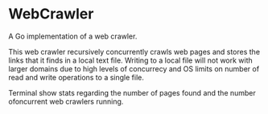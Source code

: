 # WebCrawler
A Go implementation of a web crawler.

This web crawler recursively concurrently crawls web pages and stores the links that it finds in a local text file.
Writing to a local file will not work with larger domains due to high levels of concurrecy and OS limits on number of read and write operations to a single file.

Terminal show stats regarding the number of pages found and the number ofoncurrent web crawlers running.

